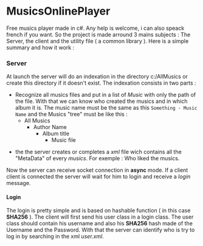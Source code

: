 # MusicsOnlinePlayer
Free musics player made in c#. 
Any help is welcome, i can also speack french if you want.
So the project is made arround 3 mains subjects : The Server, the client and the utility file ( a common library ).
Here is a simple summary and how it work :

### Server
At launch the server will do an indexation in the directory c:/AllMusics or create this directory if it doesn't exist.
The indexation consists in two parts :
 - Recognize all musics files and put in a list of *Music* with only the path of the file. With that we can know who created the musics and in which album it is. The music name must be the same as this `Something - Music Name` and the Musics "tree" must be like this :
   - All Musics
     - Author Name
       - Album title
         - Music file
         
 * the the server creates or completes a *xml* file wich contains all the "MetaData" of every *musics*. For exemple : Who liked the musics.
 
Now the server can receive socket connection in **async** mode. If a client client is connected the server will wait for him to login and receive a *login* message.

#### Login
The login is pretty simple and is based on hashable function ( in this case **SHA256** ). The client will first send his user class in a login class. The user class should contain his username and also his **SHA256** hash made of the Username and the Password. With that the server can identify who is try to log in by searching in the xml *user.xml*.

